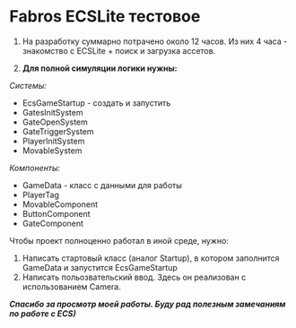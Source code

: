 # Fabros ECSLite тестовое

1. На разработку суммарно потрачено около 12 часов. Из них 4 часа - знакомство с ECSLite + поиск и загрузка ассетов.


2. **Для полной симуляции логики нужны:**

_Системы:_

- EcsGameStartup - создать и запустить
- GatesInitSystem
- GateOpenSystem
- GateTriggerSystem
- PlayerInitSystem
- MovableSystem

_Компоненты:_

- GameData - класс с данными для работы
- PlayerTag
- MovableComponent
- ButtonComponent
- GateComponent

Чтобы проект полноценно работал в иной среде, нужно:
1. Написать стартовый класс (аналог Startup), в котором заполнится GameData и запустится EcsGameStartup
2. Написать польозвательский ввод. Здесь он реализован с использованием Camera.


_**Спасибо за просмотр моей работы. Буду рад полезным замечаниям по работе с ECS)**_